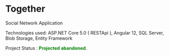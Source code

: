 # Together
Social Network Application

Technologies used: ASP.NET Core 5.0 ( RESTApi ), Angular 12, SQL Server, Blob Storage, Entity Framework

Project Status : <span style="color:green">**Projected abandoned**</span>.
